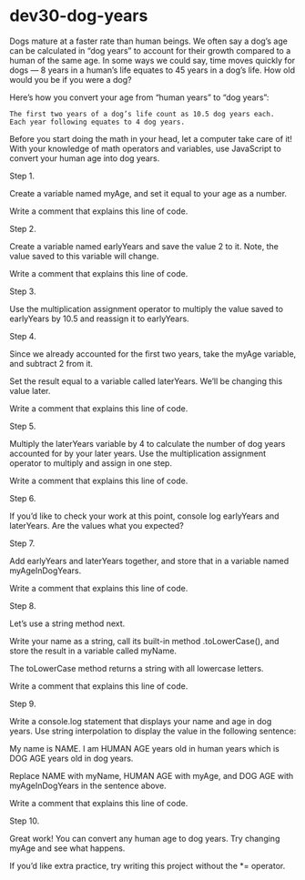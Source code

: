 # dev30-dog-years

Dogs mature at a faster rate than human beings. We often say a dog’s age can be calculated in “dog years” to account for their growth compared to a human of the same age. In some ways we could say, time moves quickly for dogs — 8 years in a human’s life equates to 45 years in a dog’s life. How old would you be if you were a dog?

Here’s how you convert your age from “human years” to “dog years”:

    The first two years of a dog’s life count as 10.5 dog years each.
    Each year following equates to 4 dog years.

Before you start doing the math in your head, let a computer take care of it! With your knowledge of math operators and variables, use JavaScript to convert your human age into dog years.

Step 1.

Create a variable named myAge, and set it equal to your age as a number.

Write a comment that explains this line of code.

Step 2.

Create a variable named earlyYears and save the value 2 to it. Note, the value saved to this variable will change.

Write a comment that explains this line of code.

Step 3.

Use the multiplication assignment operator to multiply the value saved to earlyYears by 10.5 and reassign it to earlyYears.

Step 4.

Since we already accounted for the first two years, take the myAge variable, and subtract 2 from it.

Set the result equal to a variable called laterYears. We’ll be changing this value later.

Write a comment that explains this line of code.

Step 5.

Multiply the laterYears variable by 4 to calculate the number of dog years accounted for by your later years. Use the multiplication assignment operator to multiply and assign in one step.

Write a comment that explains this line of code.

Step 6.

If you’d like to check your work at this point, console log earlyYears and laterYears. Are the values what you expected?

Step 7.

Add earlyYears and laterYears together, and store that in a variable named myAgeInDogYears.

Write a comment that explains this line of code.

Step 8.

Let’s use a string method next.

Write your name as a string, call its built-in method .toLowerCase(), and store the result in a variable called myName.

The toLowerCase method returns a string with all lowercase letters.

Write a comment that explains this line of code.

Step 9.

Write a console.log statement that displays your name and age in dog years. Use string interpolation to display the value in the following sentence:

My name is NAME. I am HUMAN AGE years old in human years which is DOG AGE years old in dog years.

Replace NAME with myName, HUMAN AGE with myAge, and DOG AGE with myAgeInDogYears in the sentence above.

Write a comment that explains this line of code.

Step 10.

Great work! You can convert any human age to dog years. Try changing myAge and see what happens.

If you’d like extra practice, try writing this project without the *= operator.
